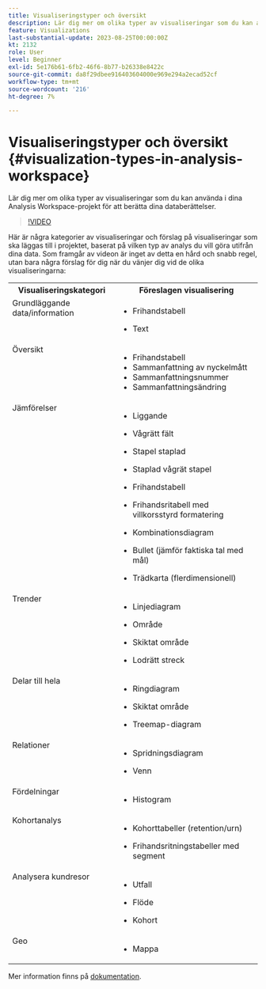 ```yaml
---
title: Visualiseringstyper och översikt
description: Lär dig mer om olika typer av visualiseringar som du kan använda i dina Analysis Workspace-projekt för att berätta dina databerättelser.
feature: Visualizations
last-substantial-update: 2023-08-25T00:00:00Z
kt: 2132
role: User
level: Beginner
exl-id: 5e176b61-6fb2-46f6-8b77-b26338e8422c
source-git-commit: da8f29dbee916403604000e969e294a2ecad52cf
workflow-type: tm+mt
source-wordcount: '216'
ht-degree: 7%

---
```


# Visualiseringstyper och översikt {#visualization-types-in-analysis-workspace}

Lär dig mer om olika typer av visualiseringar som du kan använda i dina Analysis Workspace-projekt för att berätta dina databerättelser.

>[!VIDEO](https://video.tv.adobe.com/v/23994/?quality=12&learn=on)

Här är några kategorier av visualiseringar och förslag på visualiseringar som ska läggas till i projektet, baserat på vilken typ av analys du vill göra utifrån dina data. Som framgår av videon är inget av detta en hård och snabb regel, utan bara några förslag för dig när du vänjer dig vid de olika visualiseringarna:

<table style="max-width: 1214px;">
<tr>
    <th>
        Visualiseringskategori
    </th>
    <th>
        Föreslagen visualisering
    </th>
</tr>
<tr>
  <td style="vertical-align: top;">Grundläggande data/information
  </td>

<td style="vertical-align: top;">

* Frihandstabell
* Text

  </td>
</tr>
<tr>
  <td style="vertical-align: top;">Översikt
  </td>

<td style="vertical-align: top;">

* Frihandstabell
* Sammanfattning av nyckelmått
* Sammanfattningsnummer
* Sammanfattningsändring

</td>
</tr>
<tr>
  <td style="vertical-align: top;">Jämförelser
  </td>

<td style="vertical-align: top;">

* Liggande
* Vågrätt fält
* Stapel staplad
* Staplad vågrät stapel
* Frihandstabell
* Frihandsritabell med villkorsstyrd formatering
* Kombinationsdiagram
* Bullet (jämför faktiska tal med mål)
* Trädkarta (flerdimensionell)

  </td>
</tr>
<tr>
  <td style="vertical-align: top;">Trender
  </td>

<td style="vertical-align: top;">

* Linjediagram
* Område
* Skiktat område
* Lodrätt streck

  </td>
</tr>
<tr>
  <td style="vertical-align: top;">Delar till hela
  </td>

<td style="vertical-align: top;">

* Ringdiagram
* Skiktat område
* Treemap-diagram

  </td>
</tr>
<tr>
  <td style="vertical-align: top;">Relationer
  </td>

<td style="vertical-align: top;">

* Spridningsdiagram
* Venn

  </td>
</tr>
<tr>
  <td style="vertical-align: top;">Fördelningar
  </td>

<td style="vertical-align: top;">

* Histogram

  </td>
</tr>
<tr>
  <td style="vertical-align: top;">Kohortanalys
  </td>

<td style="vertical-align: top;">

* Kohorttabeller (retention/urn)
* Frihandsritningstabeller med segment

  </td>
</tr>
<tr>
  <td style="vertical-align: top;">Analysera kundresor
  </td>

<td style="vertical-align: top;">

* Utfall
* Flöde
* Kohort

  </td>
</tr>
<tr>
  <td style="vertical-align: top;">Geo
  </td>

<td style="vertical-align: top;">

* Mappa

  </td>
</tr>


</table>

Mer information finns på [dokumentation](https://experienceleague.adobe.com/docs/analytics/analyze/analysis-workspace/visualizations/freeform-analysis-visualizations.html).
